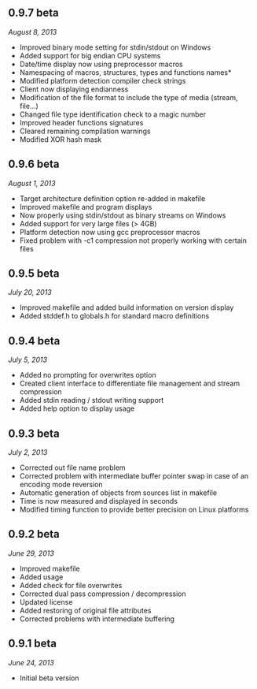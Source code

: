 0.9.7 beta
----------
<i>August 8, 2013</i>
* Improved binary mode setting for stdin/stdout on Windows
* Added support for big endian CPU systems
* Date/time display now using preprocessor macros
* Namespacing of macros, structures, types and functions names*
* Modified platform detection compiler check strings
* Client now displaying endianness
* Modification of the file format to include the type of media (stream, file...)
* Changed file type identification check to a magic number
* Improved header functions signatures
* Cleared remaining compilation warnings
* Modified XOR hash mask

0.9.6 beta
----------
<i>August 1, 2013</i>
* Target architecture definition option re-added in makefile
* Improved makefile and program displays
* Now properly using stdin/stdout as binary streams on Windows
* Added support for very large files (> 4GB)
* Platform detection now using gcc preprocessor macros
* Fixed problem with -c1 compression not properly working with certain files

0.9.5 beta
----------
<i>July 20, 2013</i>
* Improved makefile and added build information on version display
* Added stddef.h to globals.h for standard macro definitions

0.9.4 beta
----------
<i>July 5, 2013</i>
* Added no prompting for overwrites option
* Created client interface to differentiate file management and stream compression
* Added stdin reading / stdout writing support
* Added help option to display usage

0.9.3 beta
----------
<i>July 2, 2013</i>
* Corrected out file name problem
* Corrected problem with intermediate buffer pointer swap in case of an encoding mode reversion
* Automatic generation of objects from sources list in makefile
* Time is now measured and displayed in seconds
* Modified timing function to provide better precision on Linux platforms

0.9.2 beta
----------
<i>June 29, 2013</i>
* Improved makefile
* Added usage
* Added check for file overwrites
* Corrected dual pass compression / decompression
* Updated license
* Added restoring of original file attributes
* Corrected problems with intermediate buffering

0.9.1 beta
----------
<i>June 24, 2013</i>  
* Initial beta version
